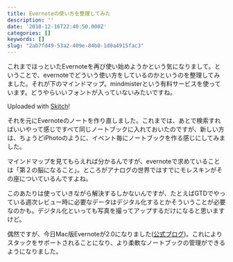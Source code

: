 ```yaml
---
title: Evernoteの使い方を整理してみた
description: ''
date: '2010-12-16T22:40:50.000Z'
categories: []
keywords: []
slug: "2ab7fd49-53a2-409e-84b0-1d0a4915fac3"
---
```

これまでほっといたEvernoteを再び使い始めようかという気になりまして。ということで、evernoteでどういう使い方をしているのかというのを整理してみました。それが下のマインドマップ。mindmisterという有料サービスを使っています。どうやらいいフォントが入っていないみたいですね。

Uploaded with [Skitch](http://skitch.com)!

それを元にEvernoteのノートを作り直しました。これまでは、あとで検索すればいいやって感じですべて同じノートブックに入れておいたのですが、新しい方は、ちょうどiPhotoのように、イベント毎にノートブックを作る感じにしてみました。

マインドマップを見てもらえれば分かるんですが、evernoteで求めていることは「第２の脳になること」。ところがアナログの世界ではすでにモレスキンがその座についているんですよね。

このあたりは使っていきながら解決するしかないんですが、たとえばGTDでやっている週次レビュー時に必要なデータはデジタル化するとかそういうことが必要なのかも。デジタル化といっても写真を撮ってアップするだけになると思いますけど。

偶然ですが、今日Mac版Evernoteが2.0になりました([公式ブログ](http://blog.evernote.com/jp/?p=1413))。これによりスタックをサポートされることになり、より柔軟なノートブックの管理ができるようになりました。